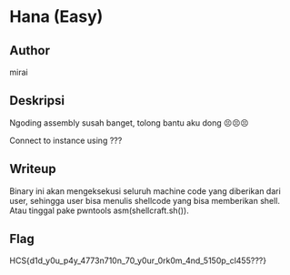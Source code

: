# Hana (Easy)

## Author
mirai

## Deskripsi
Ngoding assembly susah banget, tolong bantu aku dong 😣😣😣

Connect to instance using ???

## Writeup
Binary ini akan mengeksekusi seluruh machine code yang diberikan dari user, sehingga user bisa menulis shellcode yang bisa memberikan shell. Atau tinggal pake pwntools asm(shellcraft.sh()).

## Flag
HCS{d1d_y0u_p4y_4773n710n_70_y0ur_0rk0m_4nd_5150p_cl455???}